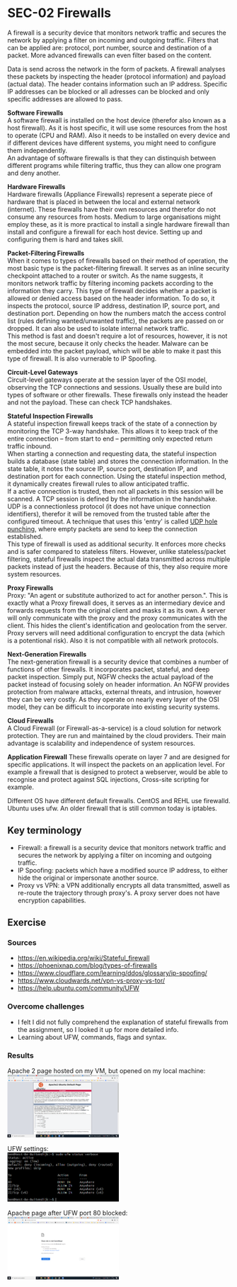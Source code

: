 # SEC-02 Firewalls
A firewall is a security device that monitors network traffic and secures the network by applying a filter on incoming and outgoing traffic. Filters that can be applied are: protocol, port number, source and destination of a packet. More advanced firewalls can even filter based on the content.

Data is send across the network in the form of packets. A firewall analyses these packets by inspecting the header (protocol information) and payload (actual data). The header contains information such an IP address. Specific IP addresses can be blocked or all adresses can be blocked and only specific addresses are allowed to pass. 
  
  
**Software Firewalls**  
A software firewall is installed on the host device (therefor also known as a host firewall). As it is host specific, it will use some resources from the host to operate (CPU and RAM). Also it needs to be installed on every device and if different devices have different systems, you might need to configure them independently.  
An advantage of software firewalls is that they can distinquish between different programs while filtering traffic, thus they can allow one program and deny another.  
  

**Hardware Firewalls**  
Hardware firewalls (Appliance Firewalls) represent a seperate piece of hardware that is placed in between the local and external network (internet). These firewalls have their own resources and therefor do not consume any resources from hosts. Medium to large organisations might employ these, as it is more practical to install a single hardware firewall than install and configure a firewall for each host device. Setting up and configuring them is hard and takes skill.  
  

**Packet-Filtering Firewalls**  
When it comes to types of firewalls based on their method of operation, the most basic type is the packet-filtering firewall. It serves as an inline security checkpoint attached to a router or switch. As the name suggests, it monitors network traffic by filtering incoming packets according to the information they carry. This type of firewall decides whether a packet is allowed or denied access based on the header information. To do so, it inspects the protocol, source IP address, destination IP, source port, and destination port. Depending on how the numbers match the access control list (rules defining wanted/unwanted traffic), the packets are passed on or dropped. It can also be used to isolate internal network traffic.  
This method is fast and doesn't require a lot of resources, however, it is not the most secure, because it only checks the header. Malware can be embedded into the packet payload, which will be able to make it past this type of firewall. It is also vurnerable to IP Spoofing. 
  
  
**Circuit-Level Gateways**  
Circuit-level gateways operate at the session layer of the OSI model, observing the TCP connections and sessions. Usually these are build into types of software or other firewalls. These firewalls only instead the header and not the payload. These can check TCP handshakes.   
  

**Stateful Inspection Firewalls**  
A stateful inspection firewall keeps track of the state of a connection by monitoring the TCP 3-way handshake. This allows it to keep track of the entire connection – from start to end – permitting only expected return traffic inbound.  
When starting a connection and requesting data, the stateful inspection builds a database (state table) and stores the connection information. In the state table, it notes the source IP, source port, destination IP, and destination port for each connection. Using the stateful inspection method, it dynamically creates firewall rules to allow anticipated traffic.  
If a active connection is trusted, then not all packets in this session will be scanned. A TCP session is defined by the information in the handshake.  
UDP is a connectionless protocol (it does not have unique connection identifiers), therefor it will be removed from the trusted table after the configured timeout. A technique that uses this 'entry' is called [UDP hole punching](https://en.wikipedia.org/wiki/UDP_hole_punching), where empty packets are send to keep the connection established.  
This type of firewall is used as additional security. It enforces more checks and is safer compared to stateless filters. However, unlike stateless/packet filtering, stateful firewalls inspect the actual data transmitted across multiple packets instead of just the headers. Because of this, they also require more system resources.  
  
  
**Proxy Firewalls**  
Proxy: "An agent or substitute authorized to act for another person.". This is exactly what a Proxy firewall does, it serves as an intermediary device and forwards requests from the original client and masks it as its own. A server will only communicate with the proxy and the proxy communicates with the client. This hides the client's identification and geolocation from the server. Proxy servers will need additional configuration to encrypt the data (which is a potentional risk). Also it is not compatible with all network protocols.  
  

**Next-Generation Firewalls**  
The next-generation firewall is a security device that combines a number of functions of other firewalls. It incorporates packet, stateful, and deep packet inspection. Simply put, NGFW checks the actual payload of the packet instead of focusing solely on header information. An NGFW provides protection from malware attacks, external threats, and intrusion, however they can be very costly. As they operate on nearly every layer of the OSI model, they can be difficult to incorporate into existing security systems.   
  

**Cloud Firewalls**  
A Cloud Firewall (or Firewall-as-a-service) is a cloud solution for network protection. They are run and maintained by the cloud providers. Their main advantage is scalability and independence of system resources.  
  

**Application Firewall**
These firewalls operate on layer 7 and are designed for specific applications. It will inspect the packets on an application level. For example a firewall that is designed to protect a webserver, would be able to recognise and protect against SQL injections, Cross-site scripting for example.  
  
  
Different OS have different default firewalls. CentOS and REHL use firewalld. Ubuntu uses ufw. An older firewall that is still common today is iptables.

## Key terminology
- Firewall: a firewall is a security device that monitors network traffic and secures the network by applying a filter on incoming and outgoing traffic.
- IP Spoofing: packets which have a modified source IP address, to either hide the original or impersonate another source.
- Proxy vs VPN: a VPN additionally encrypts all data transmitted, aswell as re-route the trajectory through proxy's. A proxy server does not have encryption capabilities.

## Exercise
### Sources
- https://en.wikipedia.org/wiki/Stateful_firewall
- https://phoenixnap.com/blog/types-of-firewalls
- https://www.cloudflare.com/learning/ddos/glossary/ip-spoofing/
- https://www.cloudwards.net/vpn-vs-proxy-vs-tor/
- https://help.ubuntu.com/community/UFW


### Overcome challenges
- I felt I did not fully comprehend the explanation of stateful firewalls from the assignment, so I looked it up for more detailed info.
- Learning about UFW, commands, flags and syntax.

### Results
Apache 2 page hosted on my VM, but opened on my local machine:  
<img src="../00_includes/SEC/SEC-02_1.png" alt="SEC-02 http" width=50%>  
  
UFW settings:  
<img src="../00_includes/SEC/SEC-02_2.png" alt="SEC-02 ufw" width=50%>
  
Apache page after UFW port 80 blocked:  
<img src="../00_includes/SEC/SEC-02_3.png" alt="SEC-02 error" width=50%>

  


